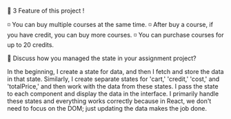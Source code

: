 
🔘 3 Feature of this project !

 ◽ You can buy multiple courses at the same time.
 ◽ After buy a course, if you have credit, you can buy more courses.
 ◽ You can purchase courses for up to 20 credits.


🔘 Discuss how you managed the state in your assignment project?

In the beginning, I create a state for data, and then I fetch and store the data in that state. Similarly, I create separate states for 'cart,' 'credit,' 'cost,' and 'totalPrice,' and then work with the data from these states. I pass the state to each component and display the data in the interface. I primarily handle these states and everything works correctly because in React, we don't need to focus on the DOM; just updating the data makes the job done.
